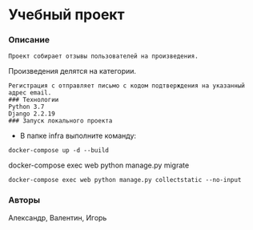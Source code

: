 # Учебный проект
### Описание
```
Проект собирает отзывы пользователей на произведения.
```
Произведения делятся на категории.
```
Регистрация с отправляет письмо с кодом подтверждения на указанный адрес email.
### Технологии
Python 3.7
Django 2.2.19
### Запуск локального проекта
```
- В папке infra выполните команду:
```
docker-compose up -d --build 
```
docker-compose exec web python manage.py migrate
```
docker-compose exec web python manage.py collectstatic --no-input
```
### Авторы
Александр, Валентин, Игорь
